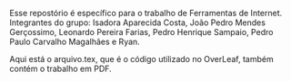 Esse repostório é específico para o trabalho de Ferramentas de Internet.
Integrantes do grupo: Isadora Aparecida Costa, João Pedro Mendes Gerçossimo, Leonardo Pereira Farias, Pedro Henrique Sampaio, Pedro Paulo Carvalho Magalhães e Ryan.

Aqui está o arquivo.tex, que é o código utilizado no OverLeaf, também contém o trabalho em PDF.
